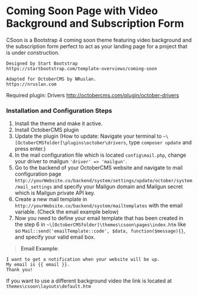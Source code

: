 Coming Soon Page with Video Background and Subscription Form
============================================================
CSoon is a Bootstrap 4 coming soon theme featuring video background and the subscription form perfect to act as your landing page for a project that is under construction.
    
    Designed by Start Bootstrap
    https://startbootstrap.com/template-overviews/coming-soon
    
    Adapted for OctoberCMS by NRuslan.
    https://nruslan.com
    
Required plugin: Drivers http://octobercms.com/plugin/october-drivers

### Installation and Configuration Steps
1. Install the theme and make it active.
2. Install OctoberCMS plugin
3. Update the plugin (How to update: Navigate your terminal to `~\[OctoberCMSfolder]\plugins\october\drivers`, type `composer update` and press enter.)
4. In the mail configuration file which is located `config\mail.php`, change your driver to mailgun `'driver' => 'mailgun'`.
5. Go to the backend of your OctoberCMS website and navigate to mail configuration page `http://yourWebsite.co/backend/system/settings/update/october/system/mail_settings` and specify your Mailgun domain and Mailgun secret which is Mailgun private API key.
6. Create a new mail template in `http://yourWebsite.co/backend/system/mailtemplates` with the email variable. (Check the email example below)
7. Now you need to define your email template that has been created in the step 6 in `~\[OctoberCMSfolder]\themes\csoon\pages\index.htm` like so `Mail::send('emailTemplate::code', $data, function($message){}`, and specify your valid email box.
> **Email Example**:
    
    I want to get a notification when your website will be up.
    My email is {{ email }}.
    Thank you!
    
If you want to use a different background video the link is located at `themes\csoon\layouts\default.htm`

